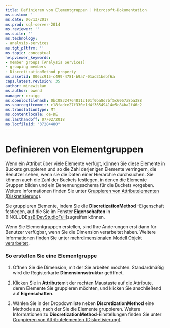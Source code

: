 ```yaml
---
title: Definieren von Elementgruppen | Microsoft-Dokumentation
ms.custom: ''
ms.date: 06/13/2017
ms.prod: sql-server-2014
ms.reviewer: ''
ms.suite: ''
ms.technology:
- analysis-services
ms.tgt_pltfrm: ''
ms.topic: conceptual
helpviewer_keywords:
- member groups [Analysis Services]
- grouping members
- DiscretizationMethod property
ms.assetid: 006cc915-c499-4781-b9a7-01ad31bebf6a
caps.latest.revision: 35
author: minewiskan
ms.author: owend
manager: craigg
ms.openlocfilehash: 0bc08324764811c101f0ba8d7bf5c6067a8ba388
ms.sourcegitcommit: c18fadce27f330e1d4f36549414e5c84ba2f46c2
ms.translationtype: MT
ms.contentlocale: de-DE
ms.lasthandoff: 07/02/2018
ms.locfileid: "37204480"
---
```

# <a name="define-member-groups"></a>Definieren von Elementgruppen
  Wenn ein Attribut über viele Elemente verfügt, können Sie diese Elemente in Buckets gruppieren und so die Zahl derjenigen Elemente verringern, die Benutzer sehen, wenn sie die Daten einer Hierarchie durchsuchen. Sie können auch die Zahl der Buckets festlegen, in denen die Elemente Gruppen bilden und ein Benennungsschema für die Buckets vorgeben. Weitere Informationen finden Sie unter [Gruppieren von Attributelementen &#40;Diskretisierung&#41;](attribute-properties-group-attribute-members.md).  
  
 Sie gruppieren Elemente, indem Sie die **DiscretizationMethod** -Eigenschaft festlegen, auf die Sie im Fenster **Eigenschaften** in [!INCLUDE[ssBIDevStudioFull](../../includes/ssbidevstudiofull-md.md)]zugreifen können.  
  
 Wenn Sie Elementgruppen erstellen, sind Ihre Änderungen erst dann für Benutzer verfügbar, wenn Sie die Dimension verarbeitet haben. Weitere Informationen finden Sie unter [mehrdimensionalen Modell Objekt verarbeitet](processing-a-multidimensional-model-analysis-services.md).  
  
### <a name="to-create-member-groups"></a>So erstellen Sie eine Elementgruppe  
  
1.  Öffnen Sie die Dimension, mit der Sie arbeiten möchten. Standardmäßig wird die Registerkarte **Dimensionsstruktur** geöffnet.  
  
2.  Klicken Sie in **Attribute**mit der rechten Maustaste auf die Attribute, deren Elemente Sie gruppieren möchten, und klicken Sie anschließend auf **Eigenschaften**.  
  
3.  Wählen Sie in der Dropdownliste neben **DiscretizationMethod** eine Methode aus, nach der Sie die Elemente gruppieren. Weitere Informationen zu **DiscretizationMethod**-Einstellungen finden Sie unter [Gruppieren von Attributelementen &#40;Diskretisierung&#41;](attribute-properties-group-attribute-members.md).  
  
  

